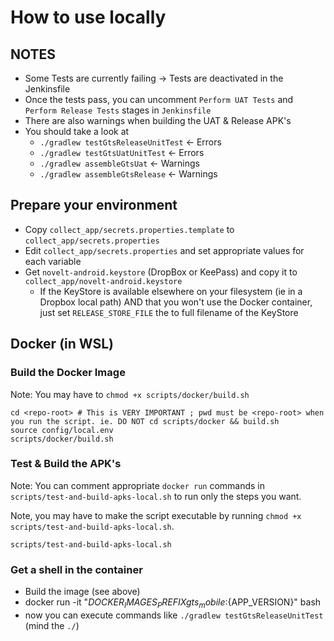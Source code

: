# How to use locally

## NOTES
- Some Tests are currently failing -> Tests are deactivated in the Jenkinsfile
- Once the tests pass, you can uncomment `Perform UAT Tests` and `Perform Release Tests` stages in `Jenkinsfile`
- There are also warnings when building the UAT & Release APK's
- You should take a look at
  - `./gradlew testGtsReleaseUnitTest` <- Errors
  - `./gradlew testGtsUatUnitTest` <- Errors
  - `./gradlew assembleGtsUat` <- Warnings
  - `./gradlew assembleGtsRelease` <- Warnings

## Prepare your environment

- Copy `collect_app/secrets.properties.template` to `collect_app/secrets.properties`
- Edit `collect_app/secrets.properties` and set appropriate values for each variable
- Get `novelt-android.keystore` (DropBox or KeePass) and copy it to `collect_app/novelt-android.keystore`
  - If the KeyStore is available elsewhere on your filesystem (ie in a Dropbox local path) AND that you won't use the Docker container, just set `RELEASE_STORE_FILE` the to full filename of the KeyStore
  
## Docker (in WSL)

### Build the Docker Image

Note: You may have to `chmod +x scripts/docker/build.sh`

```shell
cd <repo-root> # This is VERY IMPORTANT ; pwd must be <repo-root> when you run the script. ie. DO NOT cd scripts/docker && build.sh
source config/local.env
scripts/docker/build.sh
```

### Test & Build the APK's

Note: You can comment appropriate `docker run` commands in `scripts/test-and-build-apks-local.sh` to run only the steps you want.

Note, you may have to make the script executable by running `chmod +x scripts/test-and-build-apks-local.sh`.

```shell
scripts/test-and-build-apks-local.sh
```

### Get a shell in the container
- Build the image (see above)
- docker run -it "${DOCKER_IMAGES_PREFIX}gts_mobile:${APP_VERSION}" bash
- now you can execute commands like `./gradlew testGtsReleaseUnitTest` (mind the `./`)